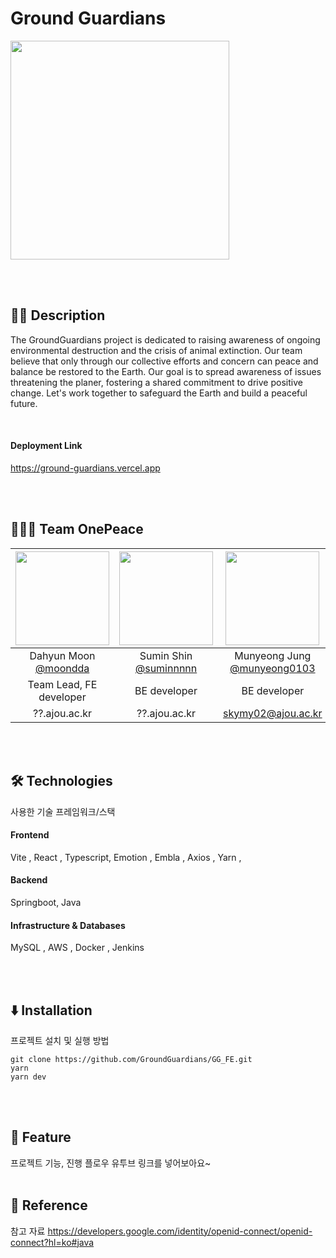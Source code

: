 # Ground Guardians
<img src="https://github.com/GroundGuardians/GG_FE/assets/99591750/7e2c1915-467c-4d6b-a035-ea1d8ac043e8" width="350" height="350"/></p>

<br>
<br>

## ✍🏻 Description
The GroundGuardians project is dedicated to raising awareness of ongoing environmental destruction and the crisis of animal extinction. Our team believe that only through our collective efforts and concern can peace and balance be restored to the Earth. Our goal is to spread awareness of issues threatening the planer, fostering a shared commitment to drive positive change. Let's work together to safeguard the Earth and build a peaceful future.

<br/>

#### Deployment Link
https://ground-guardians.vercel.app

<br/>
<br/>

## 👩🏻‍💻 Team OnePeace
|<img src="https://avatars.githubusercontent.com/u/93575538?v=4" width="150" height="150"/>|<img src="https://avatars.githubusercontent.com/u/89023026?v=4" width="150" height="150"/>|<img src="https://avatars.githubusercontent.com/u/99591750?v=4" width="150" height="150"/>|<img src="https://avatars.githubusercontent.com/u/134673146?v=4" width="150" height="150"/>|
|:-:|:-:|:-:|:-:|
|Dahyun Moon<br/>[@moondda](https://github.com/moondda)|Sumin Shin<br/>[@suminnnnn](https://github.com/suminnnnn)|Munyeong Jung<br/>[@munyeong0103](https://github.com/munyeong0103)|Eunbi Hwang<br/>[@eunv0110](https://github.com/eunv0110)|
|Team Lead, FE developer|BE developer|BE developer|Designer|
|??.ajou.ac.kr|??.ajou.ac.kr|skymy02@ajou.ac.kr|??.ajou.ac.kr|

<br/>
<br/>

## 🛠️ Technologies
사용한 기술 프레임워크/스택
#### Frontend

Vite , React , Typescript, Emotion ,  Embla , Axios , Yarn ,

#### Backend

Springboot, Java

#### Infrastructure & Databases

MySQL , AWS , Docker , Jenkins


<br/>
<br/>

## ⬇️ Installation
프로젝트 설치 및 실행 방법

```
git clone https://github.com/GroundGuardians/GG_FE.git
yarn
yarn dev
```

<br/>
<br/>

## 🫧 Feature
프로젝트 기능, 진행 플로우
유투브 링크를 넣어보아요~
<br/>
<br/>

## 📜 Reference
참고 자료
https://developers.google.com/identity/openid-connect/openid-connect?hl=ko#java
